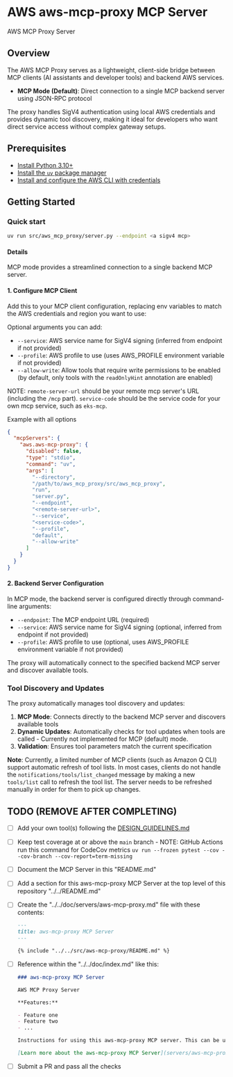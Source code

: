 # AWS  aws-mcp-proxy MCP Server

AWS  MCP Proxy Server

## Overview

The AWS MCP Proxy serves as a lightweight, client-side bridge between MCP clients (AI assistants and developer tools) and backend AWS services.

- **MCP Mode (Default)**: Direct connection to a single MCP backend server using JSON-RPC protocol

The proxy handles SigV4 authentication using local AWS credentials and provides dynamic tool discovery, making it ideal for developers who want direct service access without complex gateway setups.

## Prerequisites

* [Install Python 3.10+](https://www.python.org/downloads/release/python-3100/)
* [Install the `uv` package manager](https://docs.astral.sh/uv/getting-started/installation/)
* [Install and configure the AWS CLI with credentials](https://docs.aws.amazon.com/cli/latest/userguide/cli-chap-configure.html)

## Getting Started

### Quick start

```bash
uv run src/aws_mcp_proxy/server.py --endpoint <a sigv4 mcp>
```

#### Details

MCP mode provides a streamlined connection to a single backend MCP server.

#### 1. Configure MCP Client

Add this to your MCP client configuration, replacing env variables to match the AWS credentials and region you want to use:

Optional arguments you can add:
- `--service`: AWS service name for SigV4 signing (inferred from endpoint if not provided)
- `--profile`: AWS profile to use (uses AWS_PROFILE environment variable if not provided)
- `--allow-write`: Allow tools that require write permissions to be enabled (by default, only tools with the `readOnlyHint` annotation are enabled)

NOTE: `remote-server-url` should be your remote mcp server's URL (including the `/mcp` part). `service-code` should be the service code for your own mcp service, such as `eks-mcp`.

Example with all options
```json
{
  "mcpServers": {
    "aws.aws-mcp-proxy": {
      "disabled": false,
      "type": "stdio",
      "command": "uv",
      "args": [
        "--directory",
        "/path/to/aws_mcp_proxy/src/aws_mcp_proxy",
        "run",
        "server.py",
        "--endpoint",
        "<remote-server-url>",
        "--service",
        "<service-code>",
        "--profile",
        "default",
        "--allow-write"
      ]
    }
  }
}
```

#### 2. Backend Server Configuration

In MCP mode, the backend server is configured directly through command-line arguments:

* `--endpoint`: The MCP endpoint URL (required)
* `--service`: AWS service name for SigV4 signing (optional, inferred from endpoint if not provided)
* `--profile`: AWS profile to use (optional, uses AWS_PROFILE environment variable if not provided)

The proxy will automatically connect to the specified backend MCP server and discover available tools.

### Tool Discovery and Updates

The proxy automatically manages tool discovery and updates:

1. **MCP Mode**: Connects directly to the backend MCP server and discovers available tools
3. **Dynamic Updates**: Automatically checks for tool updates when tools are called - Currently not implemented for MCP (default) mode.
4. **Validation**: Ensures tool parameters match the current specification

**Note**: Currently, a limited number of MCP clients (such as Amazon Q CLI) support automatic refresh of tool lists. In most cases, clients do not handle the `notifications/tools/list_changed` message by making a new `tools/list` call to refresh the tool list. The server needs to be refreshed manually in order for them to pick up changes.

## TODO (REMOVE AFTER COMPLETING)

* [ ] Add your own tool(s) following the [DESIGN_GUIDELINES.md](https://github.com/aws/mcp/blob/main/DESIGN_GUIDELINES.md)
* [ ] Keep test coverage at or above the `main` branch - NOTE: GitHub Actions run this command for CodeCov metrics `uv run --frozen pytest --cov --cov-branch --cov-report=term-missing`
* [ ] Document the MCP Server in this "README.md"
* [ ] Add a section for this aws-mcp-proxy MCP Server at the top level of this repository "../../README.md"
* [ ] Create the "../../doc/servers/aws-mcp-proxy.md" file with these contents:

    ```markdown
    ---
    title: aws-mcp-proxy MCP Server
    ---

    {% include "../../src/aws-mcp-proxy/README.md" %}
    ```

* [ ] Reference within the "../../doc/index.md" like this:

    ```markdown
    ### aws-mcp-proxy MCP Server

    AWS MCP Proxy Server

    **Features:**

    - Feature one
    - Feature two
    - ...

    Instructions for using this aws-mcp-proxy MCP server. This can be used by clients to improve the LLM's understanding of available tools, resources, etc. It can be thought of like a 'hint' to the model. For example, this information MAY be added to the system prompt. Important to be clear, direct, and detailed.

    [Learn more about the aws-mcp-proxy MCP Server](servers/aws-mcp-proxy.md)
    ```

* [ ] Submit a PR and pass all the checks
